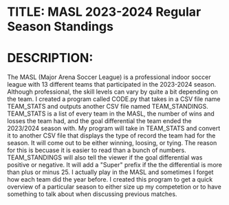 # TITLE: MASL 2023-2024 Regular Season Standings
# DESCRIPTION:
The MASL (Major Arena Soccer League) is a professional indoor soccer league with 13 different teams that participated in the 2023-2024 season. Although professional, the skill levels can vary by quite a bit depending on the team. I created a program called CODE.py that takes in a CSV file name TEAM_STATS and outputs another CSV file named TEAM_STANDINGS. TEAM_STATS is a list of every team in the MASL, the number of wins and losses the team had, and the goal differential the team ended the 2023/2024 season with. My program will take in TEAM_STATS and convert it to another CSV file that displays the type of record the team had for the season. It will come out to be either winning, loosing, or tying. The reason for this is becuase it is easier to read than a bunch of numbers. TEAM_STANDINGS will also tell the viewer if the goal differential was positive or negative. It will add a "Super" prefix if the the differential is more than plus or minus 25. I actually play in the MASL and sometimes I forget how each team did the year before. I created this program to get a quick overview of a particular season to either size up my competetion or to have something to talk about when discussing previous matches. 
